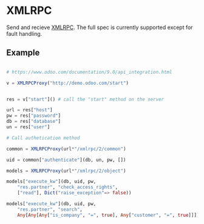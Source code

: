 # XMLRPC

Send and recieve [XMLRPC](https://xmlrpc.com/). The full
spec is currently supported except for fault handling.

## Example

```julia

# https://www.odoo.com/documentation/9.0/api_integration.html

v = XMLRPCProxy("http://demo.odoo.com/start")


res = v["start"]() # call the "start" method on the server

url = res["host"]
pw = res["password"]
db = res["database"]
un = res["user"]

# Call authetication method

common = XMLRPCProxy(url*"/xmlrpc/2/common")

uid = common["authenticate"](db, un, pw, [])

models = XMLRPCProxy(url*"/xmlrpc/2/object")

models["execute_kw"](db, uid, pw,
    "res.partner", "check_access_rights",
    ["read"], Dict("raise_exception"=> false))

models["execute_kw"](db, uid, pw,
    "res.partner", "search",
    Any[Any[Any["is_company", "=", true], Any["customer", "=", true]]])
```
